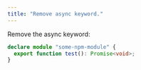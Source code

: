 ```yaml
---
title: "Remove async keyword."
---
```


Remove the async keyword:

```ts
declare module "some-npm-module" {
  export function test(): Promise<void>;
}
```

